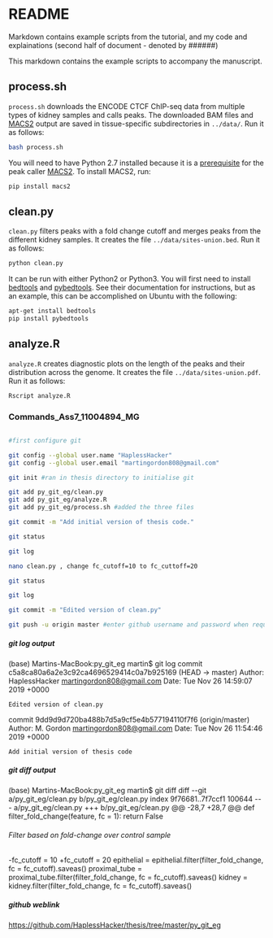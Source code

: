 # README

Markdown contains example scripts from the tutorial, and my code and explainations (second half of document - denoted by ######)

This markdown contains the example scripts to accompany the manuscript.

[version]: https://www.authorea.com/users/5990/articles/17489/_show_article#article-paragraph-version__minus__your__minus__code__dot__tex-landing-welcome

## process.sh

`process.sh` downloads the ENCODE CTCF ChIP-seq data from multiple types of kidney samples and calls peaks.
The downloaded BAM files and [MACS2][] output are saved in tissue-specific subdirectories in `../data/`.
Run it as follows:

```bash
bash process.sh
```

You will need to have Python 2.7 installed because it is a [prerequisite][] for the peak caller [MACS2][].
To install MACS2, run:

```bash
pip install macs2
```

[prerequisite]: https://github.com/taoliu/MACS/blob/master/INSTALL.rst#prerequisites
[MACS2]: https://github.com/taoliu/MACS

## clean.py

`clean.py` filters peaks with a fold change cutoff and merges peaks from the different kidney samples.
It creates the file `../data/sites-union.bed`.
Run it as follows:

```bash
python clean.py
```

It can be run with either Python2 or Python3.
You will first need to install [bedtools][] and [pybedtools][].
See their documentation for instructions, but as an example, this can be accomplished on Ubuntu with the following:

```bash
apt-get install bedtools
pip install pybedtools
```

[bedtools]: http://bedtools.readthedocs.org/en/latest/content/installation.html
[pybedtools]: http://pythonhosted.org/pybedtools/main.html

## analyze.R

`analyze.R` creates diagnostic plots on the length of the peaks and their distribution across the genome.
It creates the file `../data/sites-union.pdf`.
Run it as follows:

```bash
Rscript analyze.R
```


### Commands_Ass7_11004894_MG


```bash

#first configure git

git config --global user.name "HaplessHacker"
git config --global user.email "martingordon808@gmail.com" 

git init #ran in thesis directory to initialise git

git add py_git_eg/clean.py
git add py_git_eg/analyze.R
git add py_git_eg/process.sh #added the three files

git commit -m "Add initial version of thesis code."

git status

git log

nano clean.py , change fc_cutoff=10 to fc_cuttoff=20

git status 

git log 

git commit -m "Edited version of clean.py"

git push -u origin master #enter github username and password when requested

```


##### git log output 

(base) Martins-MacBook:py_git_eg martin$ git log
commit c5a8ca80a6a2e3c92ca4696529414c0a7b925169 (HEAD -> master)
Author: HaplessHacker <martingordon808@gmail.com>
Date:   Tue Nov 26 14:59:07 2019 +0000

    Edited version of clean.py

commit 9dd9d9d720ba488b7d5a9cf5e4b577194110f7f6 (origin/master)
Author: M. Gordon <martingordon808@gmail.com>
Date:   Tue Nov 26 11:54:46 2019 +0000

    Add initial version of thesis code

##### git diff output 

(base) Martins-MacBook:py_git_eg martin$ git diff
diff --git a/py_git_eg/clean.py b/py_git_eg/clean.py
index 9f76681..7f7ccf1 100644
--- a/py_git_eg/clean.py
+++ b/py_git_eg/clean.py
@@ -28,7 +28,7 @@ def filter_fold_change(feature, fc = 1):
         return False
 
###### Filter based on fold-change over control sample
-fc_cutoff = 10
+fc_cutoff = 20
 epithelial = epithelial.filter(filter_fold_change, fc = fc_cutoff).saveas()
 proximal_tube = proximal_tube.filter(filter_fold_change, fc = fc_cutoff).saveas()
 kidney = kidney.filter(filter_fold_change, fc = fc_cutoff).saveas()



##### github weblink 

https://github.com/HaplessHacker/thesis/tree/master/py_git_eg

